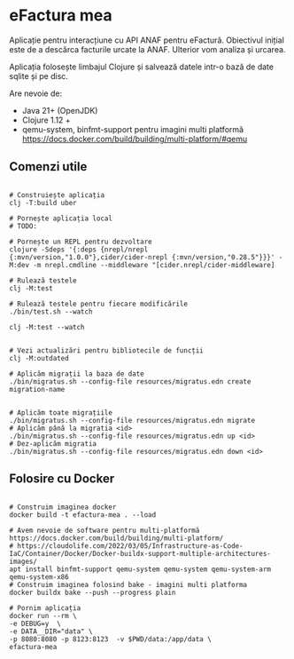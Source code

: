 # eFactura mea

Aplicație pentru interacțiune cu API ANAF pentru eFactură.
Obiectivul inițial este de a descărca facturile urcate la ANAF. Ulterior vom analiza și urcarea.

Aplicația folosește limbajul Clojure și salvează datele intr-o bază de date sqlite și pe disc.

Are nevoie de:
- Java 21+ (OpenJDK)
- Clojure 1.12 +
- qemu-system, binfmt-support pentru imagini multi platformă https://docs.docker.com/build/building/multi-platform/#qemu 

## Comenzi utile

```shell

# Construiește aplicația
clj -T:build uber

# Pornește aplicația local
# TODO:

# Pornește un REPL pentru dezvoltare
clojure -Sdeps '{:deps {nrepl/nrepl {:mvn/version,"1.0.0"},cider/cider-nrepl {:mvn/version,"0.28.5"}}}' -M:dev -m nrepl.cmdline --middleware "[cider.nrepl/cider-middleware]

# Rulează testele
clj -M:test

# Rulează testele pentru fiecare modificările
./bin/test.sh --watch

clj -M:test --watch


# Vezi actualizări pentru bibliotecile de funcții
clj -M:outdated

# Aplicăm migrații la baza de date
./bin/migratus.sh --config-file resources/migratus.edn create migration-name


# Aplicăm toate migrațiile
./bin/migratus.sh --config-file resources/migratus.edn migrate
# Aplicăm până la migratia <id>
./bin/migratus.sh --config-file resources/migratus.edn up <id>
# Dez-aplicăm migratia 
./bin/migratus.sh --config-file resources/migratus.edn down <id>

```


## Folosire cu Docker

```shell

# Construim imaginea docker
docker build -t efactura-mea . --load

# Avem nevoie de software pentru multi-platformă https://docs.docker.com/build/building/multi-platform/
# https://cloudolife.com/2022/03/05/Infrastructure-as-Code-IaC/Container/Docker/Docker-buildx-support-multiple-architectures-images/
apt install binfmt-support qemu-system qemu-system qemu-system-arm qemu-system-x86
# Construim imaginea folosind bake - imagini multi platforma
docker buildx bake --push --progress plain 

# Pornim aplicația
docker run --rm \
-e DEBUG=y  \
-e DATA__DIR="data" \
-p 8080:8080 -p 8123:8123  -v $PWD/data:/app/data \
efactura-mea

```

